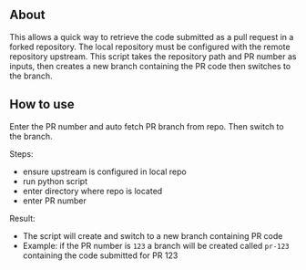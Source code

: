 ## About

This allows a quick way to retrieve the code submitted as a pull request in a forked repository. The local repository must be configured with the remote repository upstream.
This script takes the repository path and PR number as inputs, then creates a new branch containing the PR code then switches to the branch.

## How to use

Enter the PR number and auto fetch PR branch from repo. Then switch to the branch.

Steps:
- ensure upstream is configured in local repo
- run python script
- enter directory where repo is located
- enter PR number 

Result:
- The script will create and switch to a new branch containing PR code
- Example: if the PR number is `123` a branch will be created called `pr-123` containing the code submitted for PR 123

